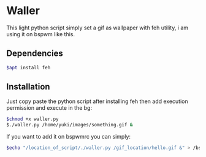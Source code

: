 # Waller

This light python script simply set a gif as wallpaper with feh utility, i am using it on bspwm like this.

## Dependencies

```bash
$apt install feh
```

## Installation

Just copy paste the python script after installing feh then add execution permission and execute in the bg:

```bash
$chmod +x waller.py
$./waller.py /home/yuki/images/something.gif &
```

If you want to add it on bspwmrc you can simply:
```bash
$echo "/location_of_script/./waller.py /gif_location/hello.gif &" > /bspwmrc_location/bspwmrc
```